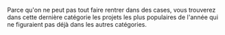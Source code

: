 Parce qu'on ne peut pas tout faire rentrer dans des cases, vous trouverez dans cette dernière catégorie les projets les plus populaires de l'année qui ne figuraient pas déjà dans les autres catégories.
